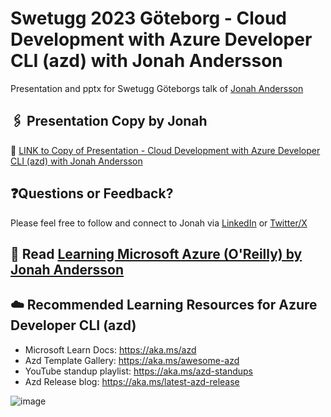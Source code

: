 # Swetugg 2023 Göteborg - Cloud Development with Azure Developer CLI (azd) with Jonah Andersson 

Presentation and pptx for Swetugg Göteborgs talk of [Jonah Andersson](https://jonahandersson.tech)

## 🖇️ Presentation Copy by Jonah
 🔗 [LINK to Copy of Presentation - Cloud Development with Azure Developer CLI (azd) with Jonah Andersson](https://github.com/jonahandersson/swetugg2023gtg-clouddevelopment-with-azd-jonahandersson/blob/master/Swetugg%20G%C3%B6teborg%202023%20-%20%20Cloud%20Development%20with%20Azure%20Developer%20CLI%20(azd)%20by%20Jonah%20Andersson.pdf)

## ❓Questions or Feedback? 
  Please feel free to follow and connect to Jonah via [LinkedIn](https://www.linkedin.com/in/jonahandersson) or [Twitter/X](https://twitter.com/cjkodare)

## 📖 Read [Learning Microsoft Azure (O'Reilly) by Jonah Andersson](https://learningmicrosoftazure.com)

## ☁️ Recommended Learning Resources for Azure Developer CLI (azd) 

- Microsoft Learn Docs: https://aka.ms/azd
- Azd Template Gallery: https://aka.ms/awesome-azd
- YouTube standup playlist: https://aka.ms/azd-standups
- Azd Release blog: https://aka.ms/latest-azd-release

![image](https://github.com/jonahandersson/swetugg2023gtg-clouddevelopment-with-azd-jonahandersson/assets/14919667/e9d81341-84d4-49a8-9c54-6008d3b9bed1)
